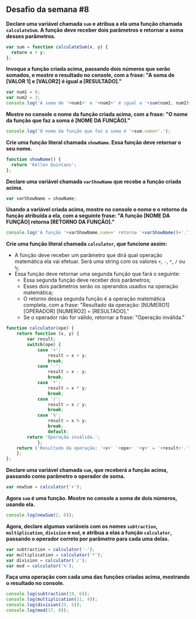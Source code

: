 Desafio da semana #8
--------------------

**Declare uma variável chamada `sum` e atribua a ela uma função chamada `calculateSum`. A função deve receber dois parâmetros e retornar a soma desses parâmetros.**
```js
var sum = function calculateSum(x, y) {
  return x + y;
};
```

**Invoque a função criada acima, passando dois números que serão somados, e mostre o resultado no console, com a frase: "A soma de [VALOR 1] e [VALOR2] é igual a [RESULTADO]."**
```js
var num1 = 8;
var num2 = 3;
console.log('A soma de '+num1+' e '+num2+' é igual a '+sum(num1, num2)+'.');

```

**Mostre no console o nome da função criada acima, com a frase: "O nome da função que faz a soma é [NOME DA FUNÇÃO]."**
```js
console.log('O nome da função que faz a soma é '+sum.name+'.');

```

**Crie uma função literal chamada `showName`. Essa função deve retornar o seu nome.**
```js
function showName() {
  return 'Kellen Quintans';  
};
```

**Declare uma variável chamada `varShowName` que recebe a função criada acima.**
```js
var varShowName = showName;

```

**Usando a variável criada acima, mostre no console o nome e o retorno da função atribuída a ela, com a seguinte frase: "A função [NOME DA FUNÇÃO] retorna [RETORNO DA FUNÇÃO]."**
```js
console.log('A função '+varShowName.name+' retorna '+varShowName()+'.');

```

**Crie uma função literal chamada `calculator`, que funcione assim:**

- A função deve receber um parâmetro que dirá qual operação matemática ela
vai efetuar. Será uma string com os valores `+`, `-`, `*`, `/` ou `%`;
- Essa função deve retornar uma segunda função que fará o seguinte:
  - Essa segunda função deve receber dois parâmetros;
  - Esses dois parâmetros serão os operandos usados na operação matemática;
  - O retorno dessa segunda função é a operação matemática completa, com a frase:
  "Resultado da operação: [NUMERO1] [OPERADOR] [NUMERO2] = [RESULTADO]."
  - Se o operador não for válido, retornar a frase: "Operação inválida."
```js
function calculator(ope) {
    return function (x, y) {
        var result;
        switch(ope) {
            case '+':
                result = x + y;
                break;
            case '-':
                result = x - y;
                break;
			case '*':
                result = x * y;
                break;
			case '/':
                result = x / y;
                break;
			case '%':
                result = x % y;
                break;
                default:
		return 'Operação inválida.';
            };
	return ('Resultado da operação: '+x+' '+ope+' '+y+' = '+result+'.');
    };
};
```

**Declare uma variável chamada `sum`, que receberá a função acima, passando como parâmetro o operador de soma.**
```js
var newSum = calculator('+');

```

**Agora `sum` é uma função. Mostre no console a soma de dois números, usando ela.**
```js
console.log(newSum(2, 6));

```

**Agora, declare algumas variáveis com os nomes `subtraction`, `multiplication`, `division` e `mod`, e atribua a elas a função `calculator`, passando o operador correto por parâmetro para cada uma delas.**
```js
var subtraction = calculator('-');
var multiplication = calculator('*');
var division = calculator('/');
var mod = calculator('%');

```

**Faça uma operação com cada uma das funções criadas acima, mostrando o resultado no console.**
```js
console.log(subtraction(19, 6));
console.log(multiplication(21, 4));
console.log(division(25, 5));
console.log(mod(17, 8));

```

